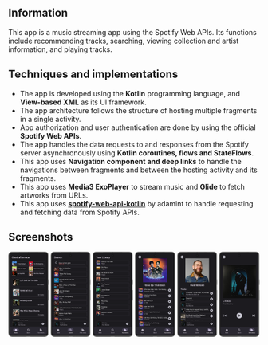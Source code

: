 ## Information
This app is a music streaming app using the Spotify Web APIs. Its functions include recommending tracks, searching, viewing collection and artist information, and playing tracks.
## Techniques and implementations
-	The app is developed using the **Kotlin** programming language, and **View-based XML** as its UI framework.
-	The app architecture follows the structure of hosting multiple fragments in a single activity.
-	App authorization and user authentication are done by using the official **Spotify Web APIs**.
-	The app handles the data requests to and responses from the Spotify server asynchronously using **Kotlin coroutines, flows and StateFlows**.
-	This app uses **Navigation component and deep links** to handle the navigations between fragments and between the hosting activity and its fragments.
-	This app uses **Media3 ExoPlayer** to stream music and **Glide** to fetch artworks from URLs.
-	This app uses [**spotify-web-api-kotlin**](https://github.com/adamint/spotify-web-api-kotlin) by adamint to handle requesting and fetching data from Spotify APIs.
## Screenshots
<p float="left" align="middle">
  <img src="screenshots/home.png" width="16%" />
  <img src="screenshots/search.png" width="16%" /> 
  <img src="screenshots/your_library.png" width="16%" />
  <img src="screenshots/collection.png" width="16%" />
  <img src="screenshots/artist.png" width="16%" />
  <img src="screenshots/music_player.png" width="16%" />
</p>


